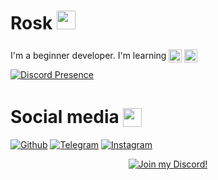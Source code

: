 # Rosk <img src="https://raw.githubusercontent.com/MartinHeinz/MartinHeinz/master/wave.gif" width="30px" height="30px">
I'm a beginner developer. I'm learning 
<img src="https://static-00.iconduck.com/assets.00/c-sharp-c-icon-1822x2048-wuf3ijab.png" width="21px" height="21px" style="position: relative; top: 6px;"/>
<img src="https://cdn-icons-png.flaticon.com/128/6132/6132222.png" width="21px" height="21px" style="position: relative; top: 6px;"/>

[![Discord Presence](https://lanyard.cnrad.dev/api/925160684776472576)](https://discord.com/users/925160684776472576)                            

# Social media <img src="https://cdn-icons-png.flaticon.com/128/4187/4187272.png" width="30px" height="30px" style="position: relative; top: 6px;"/>

[![Github](https://img.shields.io/badge/-Github-000?style=flat&logo=Github&logoColor=white)](https://github.com/roskivoodoo)
[![Telegram](https://img.shields.io/badge/-Telegram-30A3E6?style=flat&logo=Telegram&logoColor=white)](https://t.me/rosknn)
[![Instagram](https://img.shields.io/badge/-Instagram-c13584?style=flat&labelColor=c13584&logo=instagram&logoColor=white)](https://www.instagram.com/rosk_arp/)

<p align="center"><a href="https://discord.gg/FYenK8wPCN"><img src="https://www.allkpop.com/upload/2021/01/content/262046/1611711962-discord-button.png" alt="Join my Discord!"></a></p>

